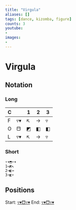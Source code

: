 ```yaml
---
title: "Virgula"
aliases: [] 
tags: [dance, kizomba, figure]
counts: 3
youtube:
- 
images:
-
---
```


# Virgula
## Notation
### Long

| C   |     | 1   | 2   | 3   |
| --- | --- | --- | --- | --- |
| F   | ▿▾  |    ↖ |   →  |   ▿  |
| O   | ⬒   |   ◩  |  ◧   |  ◧   |
| L   | ▿▾  |   ↖  |  →   |    ▿ |

### Short
```
▿▾⬒▿▾
1↖◩↖
2→◧→
3▿◧▿
```

## Positions
Start: [▿▾⬒▿▾](Positions/Closed/▿▾⬒▿▾.md)
End: [▿▾⬒▿▾](Positions/Closed/▿▾⬒▿▾.md)